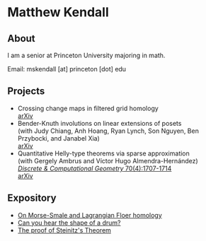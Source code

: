 # Matthew Kendall

## About
I am a senior at Princeton University majoring in math.

Email: mskendall [at] princeton [dot] edu

## Projects
- Crossing change maps in filtered grid homology <br> <a href="https://arxiv.org/abs/2303.04227">arXiv</a>
- Bender-Knuth involutions on linear extensions of posets <br> (with Judy Chiang, Anh Hoang, Ryan Lynch, Son Nguyen, Ben Przybocki, and Janabel Xia) <br> <a href="https://arxiv.org/abs/2302.12425">arXiv</a>
- Quantitative Helly-type theorems via sparse approximation <br> (with Gergely Ambrus and Víctor Hugo Almendra-Hernández)  <br> <a href="https://link.springer.com/article/10.1007/s00454-022-00441-5">*Discrete & Computational Geometry* 70(4):1707-1714</a> <div class="vertical-line"></div> <a href="https://arxiv.org/abs/2108.05745">arXiv</a>

## Expository
- <a href="/assets/HM-HF.pdf" target="_blank"> On Morse-Smale and Lagrangian Floer homology</a>
- <a href="/assets/drum.pdf" target="_blank"> Can you hear the shape of a drum?</a>
- <a href="/assets/steinitz.pdf" target="_blank"> The proof of Steinitz's Theorem</a>

